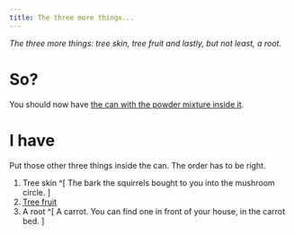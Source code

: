```yaml
---
title: The three more things...
---
```


_The three more things: tree skin, tree fruit and lastly, but not least, a root._

# So?
You should now have [the can with the powder mixture inside it](040-vessel.md).

# I have
Put those other three things inside the can. The order has to be right.
 1. Tree skin ^[ The bark the squirrels bought to you into the mushroom circle. ]
 2. [Tree fruit](055-tree-fruit.md)
 3. A root ^[ A carrot. You can find one in front of your house, in the carrot bed. ]
